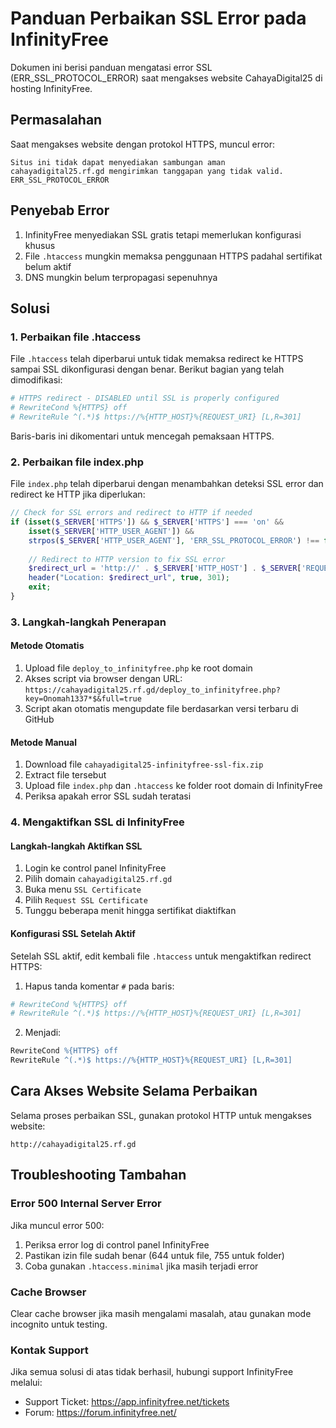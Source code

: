 # Panduan Perbaikan SSL Error pada InfinityFree

Dokumen ini berisi panduan mengatasi error SSL (ERR_SSL_PROTOCOL_ERROR) saat mengakses website CahayaDigital25 di hosting InfinityFree.

## Permasalahan
Saat mengakses website dengan protokol HTTPS, muncul error:
```
Situs ini tidak dapat menyediakan sambungan aman
cahayadigital25.rf.gd mengirimkan tanggapan yang tidak valid.
ERR_SSL_PROTOCOL_ERROR
```

## Penyebab Error
1. InfinityFree menyediakan SSL gratis tetapi memerlukan konfigurasi khusus
2. File `.htaccess` mungkin memaksa penggunaan HTTPS padahal sertifikat belum aktif
3. DNS mungkin belum terpropagasi sepenuhnya

## Solusi

### 1. Perbaikan file .htaccess
File `.htaccess` telah diperbarui untuk tidak memaksa redirect ke HTTPS sampai SSL dikonfigurasi dengan benar. Berikut bagian yang telah dimodifikasi:

```apache
# HTTPS redirect - DISABLED until SSL is properly configured
# RewriteCond %{HTTPS} off
# RewriteRule ^(.*)$ https://%{HTTP_HOST}%{REQUEST_URI} [L,R=301]
```

Baris-baris ini dikomentari untuk mencegah pemaksaan HTTPS.

### 2. Perbaikan file index.php
File `index.php` telah diperbarui dengan menambahkan deteksi SSL error dan redirect ke HTTP jika diperlukan:

```php
// Check for SSL errors and redirect to HTTP if needed
if (isset($_SERVER['HTTPS']) && $_SERVER['HTTPS'] === 'on' && 
    isset($_SERVER['HTTP_USER_AGENT']) && 
    strpos($_SERVER['HTTP_USER_AGENT'], 'ERR_SSL_PROTOCOL_ERROR') !== false) {
    
    // Redirect to HTTP version to fix SSL error
    $redirect_url = 'http://' . $_SERVER['HTTP_HOST'] . $_SERVER['REQUEST_URI'];
    header("Location: $redirect_url", true, 301);
    exit;
}
```

### 3. Langkah-langkah Penerapan

#### Metode Otomatis
1. Upload file `deploy_to_infinityfree.php` ke root domain
2. Akses script via browser dengan URL: `https://cahayadigital25.rf.gd/deploy_to_infinityfree.php?key=Onomah1337*$&full=true`
3. Script akan otomatis mengupdate file berdasarkan versi terbaru di GitHub

#### Metode Manual
1. Download file `cahayadigital25-infinityfree-ssl-fix.zip`
2. Extract file tersebut
3. Upload file `index.php` dan `.htaccess` ke folder root domain di InfinityFree
4. Periksa apakah error SSL sudah teratasi

### 4. Mengaktifkan SSL di InfinityFree

#### Langkah-langkah Aktifkan SSL
1. Login ke control panel InfinityFree
2. Pilih domain `cahayadigital25.rf.gd`
3. Buka menu `SSL Certificate`
4. Pilih `Request SSL Certificate`
5. Tunggu beberapa menit hingga sertifikat diaktifkan

#### Konfigurasi SSL Setelah Aktif
Setelah SSL aktif, edit kembali file `.htaccess` untuk mengaktifkan redirect HTTPS:

1. Hapus tanda komentar `#` pada baris:
```apache
# RewriteCond %{HTTPS} off
# RewriteRule ^(.*)$ https://%{HTTP_HOST}%{REQUEST_URI} [L,R=301]
```

2. Menjadi:
```apache
RewriteCond %{HTTPS} off
RewriteRule ^(.*)$ https://%{HTTP_HOST}%{REQUEST_URI} [L,R=301]
```

## Cara Akses Website Selama Perbaikan
Selama proses perbaikan SSL, gunakan protokol HTTP untuk mengakses website:

```
http://cahayadigital25.rf.gd
```

## Troubleshooting Tambahan

### Error 500 Internal Server Error
Jika muncul error 500:
1. Periksa error log di control panel InfinityFree
2. Pastikan izin file sudah benar (644 untuk file, 755 untuk folder)
3. Coba gunakan `.htaccess.minimal` jika masih terjadi error

### Cache Browser
Clear cache browser jika masih mengalami masalah, atau gunakan mode incognito untuk testing.

### Kontak Support
Jika semua solusi di atas tidak berhasil, hubungi support InfinityFree melalui:
- Support Ticket: https://app.infinityfree.net/tickets
- Forum: https://forum.infinityfree.net/